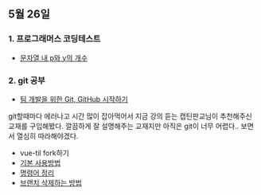 ## 5월 26일
### 1. 프로그래머스 코딩테스트

 - [문자열 내 p와 y의 개수](https://github.com/leemyungju9347/Algorithm/blob/master/Level_01/%EB%AC%B8%EC%9E%90%EC%97%B4%20%EB%82%B4%20p%EC%99%80%20y%EC%9D%98%20%EA%B0%9C%EC%88%98.html)

### 2.  git 공부
- [팀 개발을 위한 Git, GitHub 시작하기](http://www.yes24.com/Product/Goods/85382769)

 git할때마다 에러나고 시간 많이 잡아먹어서 지금 강의 듣는 캡틴판교님이 추천해주신 교재를 구입해봤다. 
 깔끔하게 잘 설명해주는 교재지만 아직은 git이 너무 어렵다.. 보면서 열심히 따라해야겠다.
 - vue-til fork하기 
 - [기본 사용방법](https://github.com/leemyungju9347/TIL/blob/master/Git/01-git-Basic-Usage.md)
 - [명령어 정리](https://github.com/leemyungju9347/TIL/blob/master/Git/02-git-commands.md)
- [브랜치 삭제하는 방법](https://github.com/leemyungju9347/TIL/blob/master/Git/branch-remove.md)
